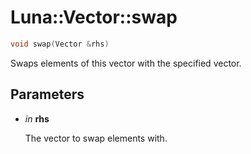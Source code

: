 # Luna::Vector::swap

```c++
void swap(Vector &rhs)
```

Swaps elements of this vector with the specified vector. 



## Parameters
* *in* **rhs**

    The vector to swap elements with. 

